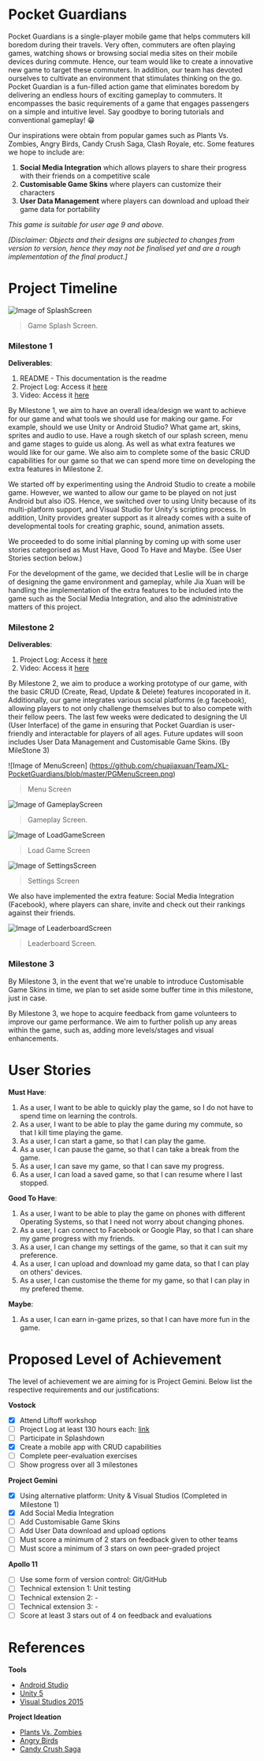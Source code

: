 # Pocket Guardians

Pocket Guardians is a single-player mobile game that helps commuters kill boredom during their travels. Very often, commuters are often playing games, watching shows or browsing social media sites on their mobile devices during commute. Hence, our team would like to create a innovative new game to target these commuters. In addition, our team has devoted ourselves to cultivate an environment that stimulates thinking on the go. Pocket Guardian is a fun-filled action game that eliminates boredom by delivering an endless hours of exciting gameplay to commuters. It encompasses the basic requirements of a game that engages passengers on a simple and intuitive level. Say goodbye to boring tutorials and conventional gameplay! :grin:

Our inspirations were obtain from popular games such as Plants Vs. Zombies, Angry Birds, Candy Crush Saga, Clash Royale, etc. Some features we hope to include are:

1. **Social Media Integration** which allows players to share their progress with their friends on a competitive scale
2. **Customisable Game Skins** where players can customize their characters
3. **User Data Management** where players can download and upload their game data for portability

_This game is suitable for user age 9 and above._

_[Disclaimer: Objects and their designs are subjected to changes from version to version, hence they may not be finalised yet and are a rough implementation of the final product.]_

# Project Timeline

![Image of SplashScreen](https://github.com/chuajiaxuan/TeamJXL-PocketGuardians/blob/master/PGSplashScreen.png)
> Game Splash Screen.

### **Milestone 1** 

**Deliverables**:

1. README - This documentation is the readme
2. Project Log: Access it [here](https://docs.google.com/spreadsheets/d/1WCo749g4-QwL-TzHND1M7yVN06aqQtc5tcn_mW-Oyqo/edit?usp=sharing)
3. Video: Access it [here](https://www.youtube.com/watch?v=oaUxtZ5ep_Y)

By Milestone 1, we aim to have an overall idea/design we want to achieve for our game and what tools we should use for making our game. For example, should we use Unity or Android Studio? What game art, skins, sprites and audio to use. Have a rough sketch of our splash screen, menu and game stages to guide us along. As well as what extra features we would like for our game. We also aim to complete some of the basic CRUD capabilities for our game so that we can spend more time on developing the extra features in Milestone 2.

We started off by experimenting using the Android Studio to create a mobile game. However, we wanted to allow our game to be played on not just Android but also iOS. Hence, we switched over to using Unity because of its multi-platform support, and Visual Studio for Unity's scripting process. In addition, Unity provides greater support as it already comes with a suite of developmental tools for creating graphic, sound, animation assets. 

We proceeded to do some initial planning by coming up with some user stories categorised as Must Have, Good To Have and Maybe. (See User Stories section below.)

For the development of the game, we decided that Leslie will be in charge of designing the game environment and gameplay, while Jia Xuan will be handling the implementation of the extra features to be included into the game such as the Social Media Integration, and also the administrative matters of this project.

### **Milestone 2** 

**Deliverables**:

1. Project Log: Access it [here](https://docs.google.com/spreadsheets/d/1WCo749g4-QwL-TzHND1M7yVN06aqQtc5tcn_mW-Oyqo/edit?usp=sharing)
2. Video: Access it [here]()

By Milestone 2, we aim to produce a working prototype of our game, with the basic CRUD (Create, Read, Update & Delete) features incoporated in it. Additionally, our game integrates various social platforms (e.g facebook), allowing players to not only challenge themselves but to also compete with their fellow peers. The last few weeks were dedicated to designing the UI (User Interface) of the game in ensuring that Pocket Guardian is user-friendly and interactable for players of all ages. Future updates will soon includes User Data Management and Customisable Game Skins. (By MileStone 3) 


![Image of MenuScreen] (https://github.com/chuajiaxuan/TeamJXL-PocketGuardians/blob/master/PGMenuScreen.png)
> Menu Screen

![Image of GameplayScreen](https://github.com/chuajiaxuan/TeamJXL-PocketGuardians/blob/master/PGGameplayScreen.png)
> Gameplay Screen.

![Image of LoadGameScreen](https://github.com/chuajiaxuan/TeamJXL-PocketGuardians/blob/master/PGLoadScreen.png)
> Load Game Screen

![Image of SettingsScreen](https://github.com/chuajiaxuan/TeamJXL-PocketGuardians/blob/master/PGSettingScreen.png)
> Settings Screen

We also have implemented the extra feature: Social Media Integration (Facebook), where players can share, invite and check out their rankings against their friends.

![Image of LeaderboardScreen](https://github.com/chuajiaxuan/TeamJXL-PocketGuardians/blob/master/PGLeaderboard.png)
> Leaderboard Screen.

### **Milestone 3** 

By Milestone 3, in the event that we're unable to introduce Customisable Game Skins in time, we plan to set aside some buffer time in this milestone, just in case.

By Milestone 3, we hope to acquire feedback from game volunteers to improve our game performance. We aim to further polish up any areas within the game, such as, adding more levels/stages and visual enhancements.

# User Stories

**Must Have**:

1. As a user, I want to be able to quickly play the game, so I do not have to spend time on learning the controls.
2. As a user, I want to be able to play the game during my commute, so that I kill time playing the game.
3. As a user, I can start a game, so that I can play the game.
4. As a user, I can pause the game, so that I can take a break from the game.
5. As a user, I can save my game, so that I can save my progress.
6. As a user, I can load a saved game, so that I can resume where I last stopped.

**Good To Have**:

1. As a user, I want to be able to play the game on phones with different Operating Systems, so that I need not worry about changing phones.
2. As a user, I can connect to Facebook or Google Play, so that I can share my game progress with my friends.
3. As a user, I can change my settings of the game, so that it can suit my preference.
4. As a user, I can upload and download my game data, so that I can play on others' devices.
5. As a user, I can customise the theme for my game, so that I can play in my prefered theme.

**Maybe**:

1. As a user, I can earn in-game prizes, so that I can have more fun in the game.

# Proposed Level of Achievement

The level of achievement we are aiming for is Project Gemini. Below list the respective requirements and our justifications:

**Vostock**
- [x] Attend Liftoff workshop
- [ ] Project Log at least 130 hours each: [link](https://docs.google.com/spreadsheets/d/1WCo749g4-QwL-TzHND1M7yVN06aqQtc5tcn_mW-Oyqo/edit?usp=sharing)
- [ ] Participate in Splashdown
- [x] Create a mobile app with CRUD capabilities
- [ ] Complete peer-evaluation exercises
- [ ] Show progress over all 3 milestones

**Project Gemini**
- [x] Using alternative platform: Unity & Visual Studios (Completed in Milestone 1)
- [x] Add Social Media Integration
- [ ] Add Customisable Game Skins
- [ ] Add User Data download and upload options
- [ ] Must score a minimum of 2 stars on feedback given to other teams
- [ ] Must score a minimum of 3 stars on own peer-graded project

**Apollo 11**
- [ ] Use some form of version control: Git/GitHub
- [ ] Technical extension 1: Unit testing
- [ ] Technical extension 2: -
- [ ] Technical extension 3: -
- [ ] Score at least 3 stars out of 4 on feedback and evaluations

# References

**Tools**

* [Android Studio](https://developer.android.com/studio/index.html)
* [Unity 5](https://unity3d.com/)
* [Visual Studios 2015](https://www.visualstudio.com/en-us/downloads/download-visual-studio-vs.aspx)

**Project Ideation**

* [Plants Vs. Zombies](http://www.popcap.com/plants-vs-zombies)
* [Angry Birds](https://www.angrybirds.com/)
* [Candy Crush Saga](http://candycrushsaga.com/)
